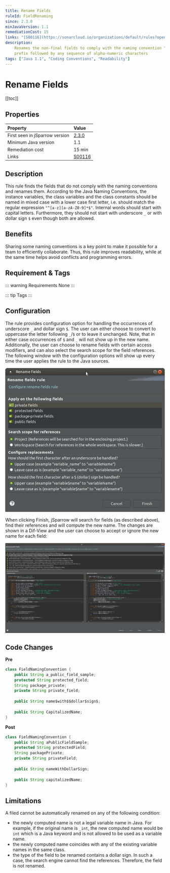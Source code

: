 ```yaml
---
title: Rename Fields
ruleId: FieldRenaming
since: 2.3.0
minJavaVersion: 1.1
remediationCost: 15
links: "[S00116](https://sonarcloud.io/organizations/default/rules?open=squid%3AS00116&q=squid%3AS00116)"
description:
    Renames the non-final fields to comply with the naming convention "^[a-z][a-zA-Z0-9]*$" i.e. a lower case
    prefix followed by any sequence of alpha-numeric characters
tags: ["Java 1.1", "Coding Conventions", "Readability"]
---
```


# Rename Fields

[[toc]]

## Properties

| Property                        | Value |
|:------------------------------- |:----- |
| First seen in jSparrow version  | [2.3.0](/eclipse/release-notes.html#_2-3-0) |
| Minimum Java version            | 1.1   |
| Remediation cost                | 15 min |
| Links                           | [S00116](https://sonarcloud.io/organizations/default/rules?open=squid%3AS00116&q=squid%3AS00116) |

## Description

This rule finds the fields that do not comply with the naming conventions and renames them.
According to the Java Naming Conventions, the instance variables, the class variables and the class constants should be named in mixed case with a lower case first letter, i.e. should match the regular expression `"^[a-z][a-zA-Z0-9]*$"`.
Internal words should start with capital letters.
Furthermore, they should not start with underscore `_` or with dollar sign `$` even though both are allowed.

## Benefits

Sharing some naming conventions is a key point to make it possible for a team to efficiently collaborate.
Thus, this rule improves readability, while at the same time helps avoid conflicts and programming errors.

## Requirement & Tags

::: warning Requirements
None
:::

::: tip Tags
<TagLinks />
:::

## Configuration

The rule provides configuration option for handling the occurrences of underscore `_` and dollar sign `$`.
The user can either choose to convert to uppercase the letter following `_`/`$` or to leave it unchanged.
Note, that in either case occurrences of `$` and `_` will not show up in the new name.
Additionally, the user can choose to rename fields with certain access modifiers, and can also select the search scope for the field references.
The following window with the configuration options will show up every time the user applies the rule to the Java sources.

[ ![Rename fields rule wizard](/img/eclipse/rename_rule_wizard.png) ](/img/eclipse/rename_rule_wizard.png)

When clicking Finish, jSparrow will search for fields (as described above), find their references and will compute the new name.
The changes are shown in a Dif-View and the user can choose to accept or ignore the new name for each field:

[ ![Rename fields preview wizard](/img/eclipse/rename_field_preview_wizard.png) ](/img/eclipse/rename_field_preview_wizard.png)



## Code Changes

__Pre__
```java
class FieldNamingConvention {
    public String a_public_field_sample;
    protected String protected_field;
    String package_private;
    private String private_field;

    public String name$with$$dollar$sign$;

    public String CapitalizedName;
}
```

__Post__
```java
class FieldNamingConvention {
    public String aPublicFieldSample;
    protected String protectedField;
    String packagePrivate;
    private String privateField;

    public String nameWithDollarSign;

    public String capitalizedName;
}
```


## Limitations

A filed cannot be automatically renamed on any of the following condition:

- the newly computed name is not a legal variable name in Java. For example, if the original name is `_int`, the new computed name would be `int` which is a Java keyword and is not allowed to be used as a variable name.
- the newly computed name coincides with any of the existing variable names in the same class.
- the type of the field to be renamed contains a dollar sign. In such a case, the search engine cannot find the references. Therefore, the field is not renamed.

<VersionNotice />


